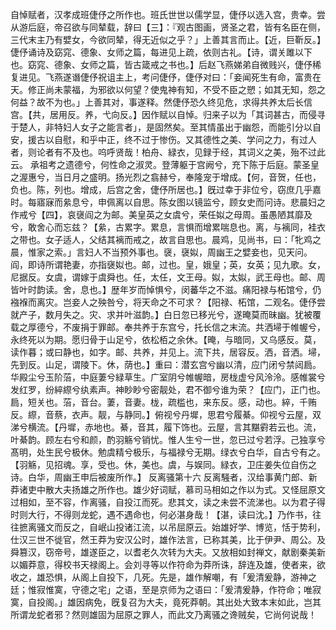 <!-- { "loadSidebar": true } -->
自悼赋者，汉孝成班倢伃之所作也。班氏世世以儒学显，倢伃以选入宫，贵幸。尝从游后庭，帝召欲与同辇载，辞曰【三】：『观古图画，贤圣之君，皆有名臣在侧，三代末主乃有嬖女，今欲同辇，得无近似之乎？」上善其言而止。【近，巨靳反。】倢伃诵诗及窈窕、德象、女师之篇，每进见上疏，依则古礼。【诗，谓关雎以下也。窈窕、德象、女师之篇，皆古箴戒之书也。】后赵飞燕娣弟自微贱兴，倢伃稀复进见。飞燕遂谮倢伃祝诅主上，考问倢伃，倢伃对曰：「妾闻死生有命，富贵在天。修正尚未蒙福，为邪欲以何望？使鬼神有知，不受不臣之愬；如其无知，怨之何益？故不为也。」上善其对，事遂释。然倢伃恐久终见危，求得共养太后长信宫。【共，居用反。养，弋向反。】因作赋以自悼。归来子以为「其词甚古，而侵寻于楚人，非特妇人女子之能言者」，是固然矣。至其情虽出于幽怨，而能引分以自安，援古以自慰，和乎中正，终不过于惨伤。又其德性之美、学问之力，有过人者，则论者有不及也。呜呼贤哉！柏舟、緑衣，见録于经，其词义之美，殆不过此云。
承祖考之遗德兮，何性命之淑灵。登薄躯于宫阙兮，充下陈于后庭。蒙圣皇之渥惠兮，当日月之盛明。扬光烈之翕赫兮，奉隆宠于增成。【何，音贺，任也，负也。陈，列也。增成，后宫之舍，倢伃所居也。】旣过幸于非位兮，窃庶几乎嘉时。每寤寐而絫息兮，申佩离以自思。陈女图以镜监兮，顾女史而问诗。悲晨妇之作戒兮【四】，哀襃阎之为邮。美皇英之女虞兮，荣任姒之母周。虽愚陋其靡及兮，敢舍心而忘兹？【絫，古累字。累息，言惧而增累喘息也。离，与褵同，袿衣之带也。女子适人，父结其褵而戒之，故言自思也。晨鸡，见尚书，曰：「牝鸡之晨，惟家之索。」言妇人不当预外事也。襃，襃姒，周幽王之嬖妾也，见天问。阎，即诗所谓艳妻，亦指襃姒也。邮，过也。皇，娥皇；英，女英；见九歌。女，尼据反。女虞，谓嫁于虞舜也。任，太任，文王母。姒，太姒，武王母也。邮、周皆叶时韵读。舍，息也。】歴年岁而悼惧兮，闵蕃华之不滋。痛阳禄与柘馆兮，仍襁褓而离灾。岂妾人之殃咎兮，将天命之不可求？【阳禄、柘馆，二观名。倢伃尝就产子，数月失之。灾、求并叶滋韵。】白日忽已移光兮，遂晻莫而昧幽。犹被覆载之厚德兮，不废捐于罪邮。奉共养于东宫兮，托长信之末流。共洒埽于帷幄兮，永终死以为期。愿归骨于山足兮，依松栢之余休。【晻，与暗同，又乌感反。莫，读作暮；或曰静也，如字。邮、共养，并见上。流下共，居容反。洒，音洒。埽，先到反。山足，谓陵下。休，荫也。】重曰：潜玄宫兮幽以清，应门闭兮禁闼扃。华殿尘兮玉阶菭，中庭萋兮緑草生。广室阴兮帷幄暗，房栊虚兮风泠泠。感帷裳兮发红罗，纷綷縩兮纨素声。神眇眇兮密靓处，君不御兮谁为荣？【应门，正门也。扃，短关也。菭，音台。萋，音妻。栊，疏槛也，来东反。感，动也。綷，千贿反。縩，音蔡，衣声。靓，与静同。】俯视兮丹墀，思君兮履綦。仰视兮云屋，双涕兮横流。【丹墀，赤地也。綦，音其，履下饰也。云屋，言其黮䨴若云也。流，叶綦韵。顾左右兮和颜，酌羽觞兮销忧。惟人生兮一世，忽已过兮若浮。己独享兮髙明，处生民兮极休。勉虞精兮极乐，与福禄兮无期。绿衣兮白华，自古兮有之。【羽觞，见招魂。享，受也。休，美也。虞，与娱同。緑衣，卫庄姜失位自伤之诗。白华，周幽王申后被废所作。】
反离骚第十六
反离騒者，汉给事黄门郎、新莽诸吏中散大夫扬雄之所作也。雄少好词赋，慕司马相如之作以为式。又怪屈原文过相如，至不容，作离骚，自投江而死。悲其文，读之未尝不流涕也。以为君子得时则大行，不得则龙蛇，遇不遇命也，何必湛身哉！【湛，读曰沈。】乃作书，往往摭离骚文而反之，自岷山投诸江流，以吊屈原云。始雄好学、博览，恬于势利，仕汉三世不徙官，然王莽为安汉公时，雄作法言，已称其美，比于伊尹、周公。及舜篡汉，窃帝号，雄遂臣之，以耆老久次转为大夫。又放相如封禅文，献剧秦美新以媚莽意，得校书天禄阁上。会刘寻等以作符命为莽所诛，辞连及雄，使者来，欲收之，雄恐惧，从阁上自投下，几死。先是，雄作解嘲，有「爰清爰静，游神之廷；惟寂惟寞，守德之宅」之语，至是京师为之语曰：「爰清爰静，作符命；唯寂寞，自投阁。」雄因病免，旣复召为大夫，竟死莽朝。其出处大致本末如此，岂其所谓龙蛇者邪？然则雄固为屈原之罪人，而此文乃离骚之谗贼矣，它尚何说哉！
